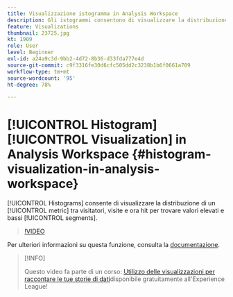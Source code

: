 ```yaml
---
title: Visualizzazione istogramma in Analysis Workspace
description: Gli istogrammi consentono di visualizzare la distribuzione di una metrica tra i visitatori, le visite e ora gli hit, per trovare segmenti di valore elevato e basso.
feature: Visualizations
thumbnail: 23725.jpg
kt: 1909
role: User
level: Beginner
exl-id: a24a9c3d-9bb2-4d72-8b36-d33fda777e4d
source-git-commit: c9f3316fe30d6cfc505dd2c3238b1b6f0661a709
workflow-type: tm+mt
source-wordcount: '95'
ht-degree: 78%

---
```


# [!UICONTROL Histogram] [!UICONTROL Visualization] in Analysis Workspace {#histogram-visualization-in-analysis-workspace}

[!UICONTROL Histograms] consente di visualizzare la distribuzione di un [!UICONTROL metric] tra visitatori, visite e ora hit per trovare valori elevati e bassi [!UICONTROL segments].

>[!VIDEO](https://video.tv.adobe.com/v/23725/?quality=12)

Per ulteriori informazioni su questa funzione, consulta la [documentazione](https://experienceleague.adobe.com/docs/analytics/analyze/analysis-workspace/visualizations/histogram.html?lang=it).

>[!INFO]
>
> Questo video fa parte di un corso: [Utilizzo delle visualizzazioni per raccontare le tue storie di dati](https://experienceleague.adobe.com/?recommended=Analytics-U-1-2021.1.visualizations&amp;lang=it)disponibile gratuitamente all&#39;Experience League!
